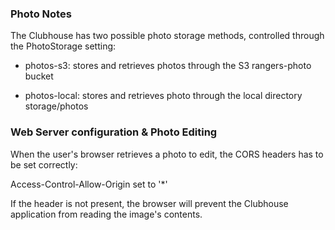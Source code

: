 ### Photo Notes

The Clubhouse has two possible photo storage methods, controlled through the PhotoStorage setting:

* photos-s3: stores and retrieves photos through the S3 rangers-photo bucket

* photos-local: stores and retrieves photo through the local directory storage/photos

### Web Server configuration & Photo Editing

When the user's browser retrieves a photo to edit, the CORS headers has to be set correctly:

Access-Control-Allow-Origin set to '*'

If the header is not present, the browser will prevent the Clubhouse application from reading the image's contents.



